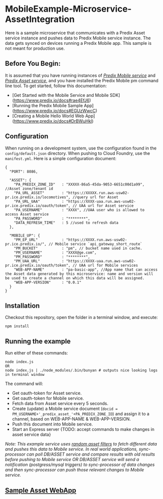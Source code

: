 # MobileExample-Microservice-AssetIntegration
Here is a sample microservice that communicates with a Predix Asset service instance and pushes data to Predix Mobile service instance. The data gets synced on devices running a Predix Mobile app.  This sample is not meant for production use. 

## Before You Begin:
It is assumed that you have running instances of [_Predix Mobile service_](https://www.predix.io/docs#rae4EfJ6) and [_Predix Asset service_](https://www.predix.io/docs/#aRPNr2R9), and you have installed the Predix Mobile pm command line tool. To get started, follow this documentation:
* [Get Started with the Mobile Service and Mobile SDK] (https://www.predix.io/docs#rae4EfJ6) 
* [Running the Predix Mobile Sample App] (https://www.predix.io/docs#EGUzWwcC)
* [Creating a Mobile Hello World Web App] (https://www.predix.io/docs#DrBWuHkl) 
  

## Configuration

When running on a development system, use the configuration found in the `config/default.json` directory. When pushing to Cloud Foundry, use the `manifest.yml`.
Here is a simple configuration document:

```
{
  "PORT": 8086,

  "ASSET": {
    "PA_PREDIX_ZONE_ID"   : "XXXXX-86a5-45da-9053-6651c00d1a99", //Asset zone/tenant id
    "PA_URL_ASSET"        : "https://XXXXX.run.aws-usw02-pr.ice.predix.io/locomotives", //query url for Asset
    "PA_URL_UAA"          : "https://XXXX-uaa.run.aws-usw02-pr.ice.predix.io/oauth/token", // UAA url for Asset service
    "PA_USERNAME"         : "XXXX", //UAA user who is allowed to access Asset service
    "PA_PASSWORD"         : "********",
    "DATA_REFRESH_TIME"   : 5 //used to refresh data
  },

  "MOBILE_UP": {
    "PM_EP_URL"           : "https://XXXX.run.aws-usw02-pr.ice.predix.io/", // Mobile service `api_gateway_short_route`
    "PM_BUCKET"           : "pm", // bucket name used in cache.
    "PM_USERNAME"         : "XXXX@ge.com",
    "PM_PASSWORD"         : "********",
    "PM_UAA_URL"          : "https://XXXX-uaa.run.aws-usw02-pr.ice.predix.io/oauth/token", // UAA url for Mobile services
    "WEB-APP-NAME"        : "pa-basic-app", //App name that can access the Asset data generated by this microservice: name and version will be used to create a channel on which this data will be assigned.
    "WEB-APP-VERSION"     : "0.0.1"
  }
}
```

## Installation

Checkout this repository, open the folder in a terminal window, and execute:

```
npm install
```

## Running the example

Run either of these commands:

```
node index.js
OR
node index.js | ./node_modules/.bin/bunyan # outputs nice looking logs in terminal window
```

The command will:

* Get oauth-token for Asset service.
* Get oauth-token for Mobile service.
* Fetch data from Asset service every 5 seconds.
* Create (update) a Mobile service document (`docid = PM_USERNAME+'_predix_asset_'+PA_PREDIX_ZONE_ID`) and assign it to a channel, based on WEB-APP-NAME & WEB-APP-VERSION. 
* Push this document into Mobile service.
* Start an Express server {TODO: accept commands to make changes in asset service data}  

_Note: This example service uses [random asset filters](https://github.com/PredixDev/MobileExample-Microservice-AssetIntegration/blob/master/lib/PAsset-Service.js#L41) to fetch different data and pushes this data to Mobile service. In real world applications, sync-processor can poll DB/ASSET service and compare results with old results before pushing to Mobile service OR DB/ASSET service will send a notification (postgress/mysql triggers) to sync-processor of data changes and then sync-processor can push those relevant changes to Mobile service._

## [Sample Asset WebApp]
[Sample Asset WebApp]:https://github.com/PredixDev/MobileExample-WebApp-AssetIntegration
